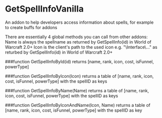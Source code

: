 # GetSpellInfoVanilla
An addon to help developers access information about spells, for example to create buffs for addons


There are essentially 4 global methods you can call from other addons:
Name is always the spellname as returned by GetSpellInfo(id) in World of Warcraft 2.0+
Icon is the client's path to the used icon e.g. "\\Interface\\..." as returbed by GetSpellInfo(id) in World of Warcraft 2.0+

###function GetSpellInfoById(id) 
returns [name, rank, icon, cost, isFunnel, powerType]

###function GetSpellInfoByIcon(Icon) 
returns a table of [name, rank, icon, cost, isFunnel, powerType] with the spellID as keys

###function GetSpellInfoByName(Name) 
returns a table of [name, rank, icon, cost, isFunnel, powerType] with the spellID as keys

###function GetSpellInfoByIconAndName(Icon, Name)
returns a table of [name, rank, icon, cost, isFunnel, powerType] with the spellID as key


